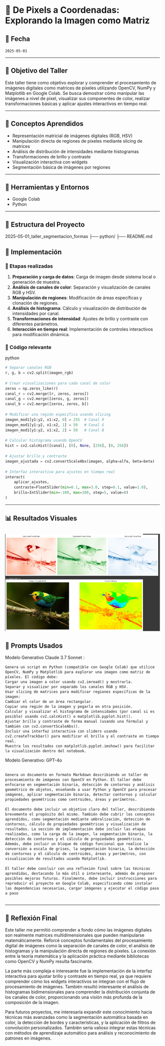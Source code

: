 # 🧪 De Pixels a Coordenadas: Explorando la Imagen como Matriz

## [](#-fecha)📅 Fecha

`2025-05-01`

----------

## [](#-objetivo-del-taller)🎯 Objetivo del Taller

Este taller tiene como objetivo explorar y comprender el procesamiento de imágenes digitales como matrices de píxeles utilizando OpenCV, NumPy y Matplotlib en Google Colab. Se busca demostrar cómo manipular las imágenes a nivel de píxel, visualizar sus componentes de color, realizar transformaciones básicas y aplicar ajustes interactivos en tiempo real.

----------

## [](#-conceptos-aprendidos)🧠 Conceptos Aprendidos


-   Representación matricial de imágenes digitales (RGB, HSV)
-   Manipulación directa de regiones de píxeles mediante slicing de matrices
-   Análisis de distribución de intensidades mediante histogramas
-   Transformaciones de brillo y contraste
-   Visualización interactiva con widgets
-   Segmentación básica de imágenes por regiones
----------

## [](#-herramientas-y-entornos)🔧 Herramientas y Entornos

-   Google Colab
- Python



----------

## [](#-estructura-del-proyecto)📁 Estructura del Proyecto

2025-05-01_taller_segmentacion_formas
├── python/
├── README.md



## 🧪 Implementación

### 🔹 Etapas realizadas

1.  **Preparación y carga de datos**: Carga de imagen desde sistema local o generación de muestra.
2.  **Análisis de canales de color**: Separación y visualización de canales RGB y HSV.
3.  **Manipulación de regiones**: Modificación de áreas específicas y clonación de regiones.
4.  **Análisis de histograma**: Cálculo y visualización de distribución de intensidades por canal.
5.  **Transformaciones de intensidad**: Ajustes de brillo y contraste con diferentes parámetros.
6.  **Interacción en tiempo real**: Implementación de controles interactivos para modificación dinámica.

### 🔹 Código relevante

python

```python
# Separar canales RGB
r, g, b = cv2.split(imagen_rgb)

# Crear visualizaciones para cada canal de color
zeros = np.zeros_like(r)
canal_r = cv2.merge([r, zeros, zeros])
canal_g = cv2.merge([zeros, g, zeros])
canal_b = cv2.merge([zeros, zeros, b])

# Modificar una región específica usando slicing
imagen_mod1[y1:y2, x1:x2, 0] = 255  # Canal R
imagen_mod1[y1:y2, x1:x2, 1] = 50   # Canal G
imagen_mod1[y1:y2, x1:x2, 2] = 50   # Canal B

# Calcular histograma usando OpenCV
hist = cv2.calcHist([canal], [0], None, [256], [0, 256])

# Ajustar brillo y contraste
imagen_ajustada = cv2.convertScaleAbs(imagen, alpha=alfa, beta=beta)

# Interfaz interactiva para ajustes en tiempo real
interact(
    aplicar_ajustes,
    contraste=FloatSlider(min=0.1, max=3.0, step=0.1, value=1.0),
    brillo=IntSlider(min=-100, max=100, step=5, value=0)
)
```
----------

## [](#-resultados-visuales)📊 Resultados Visuales

![demo](demo.png)
----------

## [](#-prompts-usados)🧩 Prompts Usados


Modelo Generativo Claude 3.7 Sonnet :
```
Genera un script en Python (compatible con Google Colab) que utilice OpenCV, NumPy y Matplotlib para explorar una imagen como matriz de píxeles. El código debe:
Cargar una imagen a color usando cv2.imread() y mostrarla.
Separar y visualizar por separado los canales RGB y HSV.
Usar slicing de matrices para modificar regiones específicas de la imagen:
Cambiar el color de un área rectangular.
Copiar una región de la imagen y pegarla en otra posición.
Calcular y visualizar el histograma de intensidades (por canal si es posible) usando cv2.calcHist() o matplotlib.pyplot.hist().
Ajustar brillo y contraste de forma manual (usando una fórmula) y también con cv2.convertScaleAbs().
Incluir una interfaz interactiva con sliders usando cv2.createTrackbar() para modificar el brillo y el contraste en tiempo real.
Muestra los resultados con matplotlib.pyplot.imshow() para facilitar la visualización dentro del notebook.

```

Modelo Generativo: GPT-4o
```

Genera un documento en formato Markdown describiendo un taller de procesamiento de imágenes con OpenCV en Python. El taller debe enfocarse en segmentación binaria, detección de contornos y análisis geométrico de objetos, enseñando a usar Python y OpenCV para procesar imágenes, aplicar segmentación binaria, detectar contornos y calcular propiedades geométricas como centroides, áreas y perímetros.

El documento debe incluir un objetivo claro del taller, describiendo brevemente el propósito del mismo. También debe cubrir los conceptos aprendidos, como segmentación mediante umbralización, detección de contornos, cálculo de propiedades geométricas y visualización de resultados. La sección de implementación debe incluir las etapas realizadas, como la carga de la imagen, la segmentación binaria, la detección de contornos y el cálculo de propiedades geométricas. Además, debe incluir un bloque de código funcional que realice la conversión a escala de grises, la segmentación binaria, la detección de contornos y el cálculo de centroides, áreas y perímetros, con visualización de resultados usando Matplotlib.

El taller debe concluir con una reflexión final sobre las técnicas aprendidas, destacando lo más útil o interesante, además de proponer posibles mejoras futuras. Finalmente, debe incluir instrucciones para reproducir el proyecto en Google Colab, especificando cómo instalar las dependencias necesarias, cargar imágenes y ejecutar el código paso a paso


```
----------


## 💬 Reflexión Final



Este taller me permitió comprender a fondo cómo las imágenes digitales son realmente matrices multidimensionales que pueden manipularse matemáticamente. Reforcé conceptos fundamentales del procesamiento digital de imágenes como la separación de canales de color, el análisis de histogramas y la manipulación directa de regiones de píxeles. La conexión entre la teoría matemática y la aplicación práctica mediante bibliotecas como OpenCV y NumPy resulta fascinante.

La parte más compleja e interesante fue la implementación de la interfaz interactiva para ajustar brillo y contraste en tiempo real, ya que requiere comprender cómo los widgets interactivos se integran con el flujo de procesamiento de imágenes. También resultó interesante el análisis de histogramas bidimensionales para comprender la distribución conjunta de los canales de color, proporcionando una visión más profunda de la composición de la imagen.

Para futuros proyectos, me interesaría expandir este conocimiento hacia técnicas más avanzadas como la segmentación automática basada en color, la detección de bordes y características, y la aplicación de filtros de convolución personalizados. También sería valioso integrar estas técnicas con métodos de aprendizaje automático para análisis y reconocimiento de patrones en imágenes.
